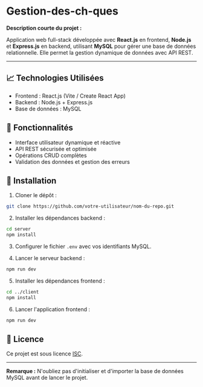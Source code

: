 # Gestion-des-ch-ques


**Description courte du projet :**

Application web full-stack développée avec **React.js** en frontend, **Node.js** et **Express.js** en backend, utilisant **MySQL** pour gérer une base de données relationnelle. Elle permet la gestion dynamique de données avec API REST.

---

## 📈 Technologies Utilisées
- Frontend : React.js (Vite / Create React App)
- Backend : Node.js + Express.js
- Base de données : MySQL

## 🔄 Fonctionnalités
- Interface utilisateur dynamique et réactive
- API REST sécurisée et optimisée
- Opérations CRUD complètes
- Validation des données et gestion des erreurs

## 🔹 Installation

1. Cloner le dépôt :
```bash
git clone https://github.com/votre-utilisateur/nom-du-repo.git
```

2. Installer les dépendances backend :
```bash
cd server
npm install
```

3. Configurer le fichier `.env` avec vos identifiants MySQL.

4. Lancer le serveur backend :
```bash
npm run dev
```

5. Installer les dépendances frontend :
```bash
cd ../client
npm install
```

6. Lancer l'application frontend :
```bash
npm run dev
```

## 📅 Licence
Ce projet est sous licence [ISC](https://opensource.org/licenses/ISC).

---

**Remarque :** N'oubliez pas d'initialiser et d'importer la base de données MySQL avant de lancer le projet.

